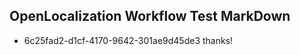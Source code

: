 ## OpenLocalization Workflow Test MarkDown
* 6c25fad2-d1cf-4170-9642-301ae9d45de3 thanks!

<!--HONumber=Sep16_HO4-->


